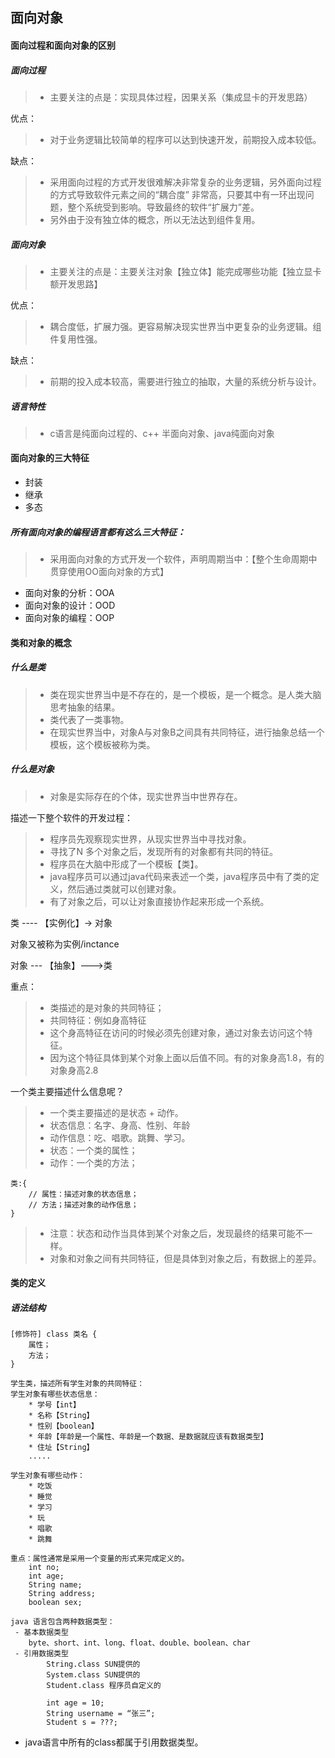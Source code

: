 ## 面向对象

#### 面向过程和面向对象的区别

##### 面向过程

> - 主要关注的点是：实现具体过程，因果关系（集成显卡的开发思路）

优点：

> - 对于业务逻辑比较简单的程序可以达到快速开发，前期投入成本较低。

缺点：

> - 采用面向过程的方式开发很难解决非常复杂的业务逻辑，另外面向过程的方式导致软件元素之间的“耦合度” 非常高，只要其中有一环出现问题，整个系统受到影响。导致最终的软件“扩展力”差。
> - 另外由于没有独立体的概念，所以无法达到组件复用。

##### 面向对象

> - 主要关注的点是：主要关注对象【独立体】能完成哪些功能【独立显卡额开发思路】

优点：

> - 耦合度低，扩展力强。更容易解决现实世界当中更复杂的业务逻辑。组件复用性强。

缺点：

> - 前期的投入成本较高，需要进行独立的抽取，大量的系统分析与设计。

#####  语言特性

> - c语言是纯面向过程的、c++ 半面向对象、java纯面向对象

#### 面向对象的三大特征

- 封装
- 继承
- 多态

##### 所有面向对象的编程语言都有这么三大特征：

> - 采用面向对象的方式开发一个软件，声明周期当中：【整个生命周期中贯穿使用OO面向对象的方式】

- 面向对象的分析：OOA
- 面向对象的设计：OOD
- 面向对象的编程：OOP

#### 类和对象的概念

##### 什么是类

> - 类在现实世界当中是不存在的，是一个模板，是一个概念。是人类大脑思考抽象的结果。
> - 类代表了一类事物。
> - 在现实世界当中，对象A与对象B之间具有共同特征，进行抽象总结一个模板，这个模板被称为类。

##### 什么是对象

> - 对象是实际存在的个体，现实世界当中世界存在。

描述一下整个软件的开发过程：

> - 程序员先观察现实世界，从现实世界当中寻找对象。
> - 寻找了N 多个对象之后，发现所有的对象都有共同的特征。
> - 程序员在大脑中形成了一个模板【类】。
> - java程序员可以通过java代码来表述一个类，java程序员中有了类的定义，然后通过类就可以创建对象。
> - 有了对象之后，可以让对象直接协作起来形成一个系统。

类 ---- 【实例化】-> 对象

对象又被称为实例/inctance

对象 --- 【抽象】--->类

重点：

> - 类描述的是对象的共同特征；
> - 共同特征：例如身高特征
> - 这个身高特征在访问的时候必须先创建对象，通过对象去访问这个特征。
> - 因为这个特征具体到某个对象上面以后值不同。有的对象身高1.8，有的对象身高2.8

一个类主要描述什么信息呢？

> - 一个类主要描述的是状态 + 动作。
> - 状态信息：名字、身高、性别、年龄
> - 动作信息：吃、唱歌。跳舞、学习。
> - 状态：一个类的属性；
> - 动作：一个类的方法；

```
类:{
	// 属性：描述对象的状态信息；
	// 方法；描述对象的动作信息；
}
```

> - 注意：状态和动作当具体到某个对象之后，发现最终的结果可能不一样。
> - 对象和对象之间有共同特征，但是具体到对象之后，有数据上的差异。

#### 类的定义

##### 语法结构

```
[修饰符] class 类名 {
	属性；
	方法；
}

学生类，描述所有学生对象的共同特征：
学生对象有哪些状态信息：
	* 学号【int】
	* 名称【String】
	* 性别【boolean】
	* 年龄【年龄是一个属性、年龄是一个数据、是数据就应该有数据类型】
	* 住址【String】
	.....
	
学生对象有哪些动作：
	* 吃饭
	* 睡觉
	* 学习
	* 玩
	* 唱歌
	* 跳舞

重点：属性通常是采用一个变量的形式来完成定义的。
	int no;
	int age;
	String name;
	String address;
	boolean sex;
	
java 语言包含两种数据类型：
 - 基本数据类型
 	byte、short、int、long、float、double、boolean、char
 - 引用数据类型
 		String.class SUN提供的
 		System.class SUN提供的
 		Student.class 程序员自定义的
 	
 		int age = 10;
 		String username = “张三”;
 		Student s = ???;
```

- java语言中所有的class都属于引用数据类型。 